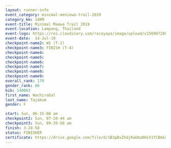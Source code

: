 ```yaml
---
layout: runner-info 
event_category: minimal-meniewa-trail-2019 
category_km: 14KM 
event-title: Minimal Maewa Trail 2019 
event-location: Lampang, Thailand 
event-logo: https://res.cloudinary.com/raceyaya/image/upload/v1569072805/logo/minimal-trail_ktnvsp.jpg 
event-date:  14-Jul-19 
checkpoint-name2: W1 (T-2) 
checkpoint-name3: FINISH (T-4) 
checkpoint-name4: 
checkpoint-name5: 
checkpoint-name6: 
checkpoint-name7: 
checkpoint-name8: 
checkpoint-name9: 
overall_rank: 179
gender_rank: 86
bib: 140063
first_name: Wachirobal
last_name: Tajakum
gender: F

start: Sun, 06-15-00 am
checkpoint2: Sun, 07-28-44 am
checkpoint3: Sun, 09-39-58 am
finish: 3-24-58
status: FINISHER
certificate: https://drive.google.com/file/d/1B3pBvZhdjKaUba0HiV1YCBmkXtcDSaAK/view?usp=sharing
---
```

